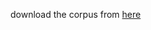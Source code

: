 download the corpus from [here](https://drive.google.com/file/d/11iTI9YpShmEkMHMzj4sERn8Fs4Cpty7N/view?usp=sharing)
